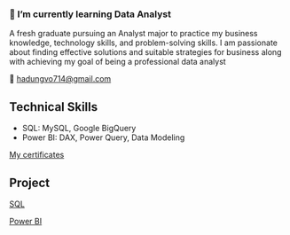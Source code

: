 ### 🌱 I’m currently learning Data Analyst
A fresh graduate pursuing an Analyst major to practice my business knowledge, technology skills, and problem-solving skills. I am passionate about finding effective solutions and suitable strategies for business along with achieving my goal of being a professional data analyst

💬 hadungvo714@gmail.com
## Technical Skills
- SQL: MySQL, Google BigQuery
- Power BI: DAX, Power Query, Data Modeling

[My certificates](https://drive.google.com/drive/folders/1dOqEa-LsJlb9hXWvG06L3V1tfNdCUfgV?usp=drive_link)
## Project
[SQL](https://github.com/haduvo/SQL_Ecommerce_Exploring)

[Power BI](https://github.com/haduvo/PowerBI_Business_situation_dashboard)

